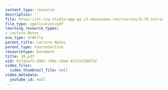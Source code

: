 ```yaml
---
content_type: resource
description: ''
file: https://ol-ocw-studio-app-qa.s3.amazonaws.com/courses/5-74-introductory-quantum-mechanics-ii-spring-2004/927aba73d961749e18e44f17e7289732_20.pdf
file_type: application/pdf
learning_resource_types:
- Lecture Notes
ocw_type: OCWFile
parent_title: Lecture Notes
parent_type: CourseSection
resourcetype: Document
title: 20.pdf
uid: 927aba73-d961-749e-18e4-4f17e7289732
video_files:
  video_thumbnail_file: null
video_metadata:
  youtube_id: null
---
```

